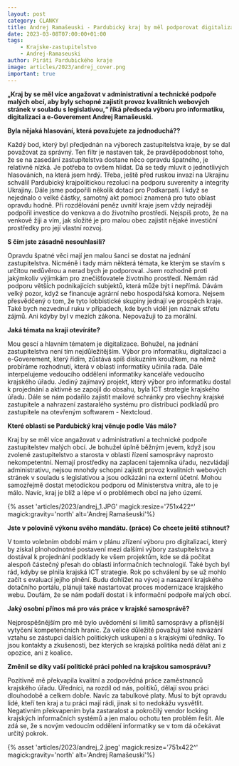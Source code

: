 ```yaml
---
layout: post
category: CLANKY
title: Andrej Ramašeuski - Pardubický kraj by měl podporovat digitalizaci ve městech a obcích?
date: 2023-03-08T07:00:00+01:00
tags: 
    - Krajske-zastupitelstvo
    - Andrej-Ramaseuski
author: Piráti Pardubického kraje
image: articles/2023/andrej_cover.png
important: true
---
```


**„Kraj by se měl více angažovat v administrativní a technické podpoře malých obcí, aby byly schopné zajistit provoz kvalitních webových stránek v souladu s legislativou,“ říká předseda výboru pro informatiku, digitalizaci a e-Goverement Andrej Ramašeuski.**

**Byla nějaká hlasování, která považujete za jednoduchá??**

Každý bod, který byl předjednán na výborech zastupitelstva kraje, by se dal považovat za správný. Ten filtr je nastaven tak, že pravděpodobnost toho, že se na zasedání zastupitelstva dostane něco opravdu špatného, je relativně nízká. Je potřeba to ovšem hlídat. Dá se tedy mluvit o jednotlivých hlasováních, na která jsem hrdý. Třeba, ještě před ruskou invazí na Ukrajinu schválil Pardubický krajpolitickou rezoluci na podporu suverenity a integrity Ukrajiny. Dále jsme podpořili několik dotací pro Podkarpatí. I když se nejednalo o velké částky, samotný akt pomoci znamená pro tuto oblast opravdu hodně. Při rozdělování peněz uvnitř kraje jsem vždy nejraději podpořil investice do venkova a do životního prostředí. Nejspíš proto, že na venkově žiji a vím, jak složité je pro malou obec zajistit nějaké investiční prostředky pro její vlastní rozvoj.

**S čím jste zásadně nesouhlasili?**

Opravdu špatné věci mají jen malou šanci se dostat na jednání zastupitelstva. Nicméně i tady mám některá témata, ke kterým se stavím s určitou nedůvěrou a nerad bych je podporoval. Jsem rozhodně proti jakýmkoliv výjimkám pro znečišťovatele životního prostředí. Nemám rád podporu větších podnikajících subjektů, která může být i nepřímá. Dávám velký pozor, když se financuje agrární nebo hospodářská komora. Nejsem přesvědčený o tom, že tyto lobbistické skupiny jednají ve prospěch kraje. Také bych nezvednul ruku v případech, kde bych viděl jen náznak střetu zájmů. Ani kdyby byl v mezích zákona. Nepovažuji to za morální.

**Jaká témata na kraji otevíráte?**

Mou gescí a hlavním tématem je digitalizace. Bohužel, na jednání zastupitelstva není tím nejdůležitějším. Výbor pro informatiku, digitalizaci a e-Goverement, který řídím, zůstává spíš diskuzním kroužkem, na němž probíráme rozhodnutí, která v oblasti informatiky učinila rada. Dále interpelujeme vedoucího oddělení informatiky kanceláře vedoucího krajského úřadu. Jediný zajímavý projekt, který výbor pro informatiku dostal k projednání a aktivně se zapojil do obsahu, byla ICT strategie krajského úřadu. Dále se nám podařilo zajistit mailové schránky pro všechny krajské zastupitele a nahrazení zastaralého systému pro distribuci podkladů pro zastupitele na otevřeným softwarem - Nextcloud.

**Které oblasti se Pardubický kraj věnuje podle Vás málo?**

Kraj by se měl více angažovat v administrativní a technické podpoře zastupitelstev malých obcí. Je bohužel úplně běžným jevem, když jsou zvolené zastupitelstvo a starosta v oblasti řízení samosprávy naprosto nekompetentní. Nemají prostředky na zaplacení tajemníka úřadu, nezvládají administrativu, nejsou mnohdy schopni zajistit provoz kvalitních webových stránek v souladu s legislativou a jsou odkázáni na externí účetní. Mohou samozřejmě dostat metodickou podporu od Ministerstva vnitra, ale to je málo. Navíc, kraj je blíž a lépe ví o problémech obcí na jeho území.

  {% asset 'articles/2023/andrej_1.JPG' magick:resize='751x422^' magick:gravity='north' alt='Andrej Ramašeuski'%}


**Jste v polovině výkonu svého mandátu. (práce) Co chcete ještě stihnout?**

V tomto volebním období mám v plánu zřízení výboru pro digitalizaci, který by získal plnohodnotné postavení mezi dalšími výbory zastupitelstva a dostával k projednání podklady ke všem projektům, kde se dá počítat alespoň částečný přesah do oblasti informačních technologií. Také bych byl rád, kdyby se plnila krajská ICT strategie. Rok po schválení by se už mohlo začít s evaluací jejího plnění. Budu dohlížet na vývoj a nasazení krajského dotačního portálu, plánuji také nastartovat proces modernizace krajského webu. Doufám, že se nám podaří dostat i k informační podpoře malých obcí.

**Jaký osobní přínos má pro vás práce v krajské samosprávě?**

Nejprospěšnějším pro mě bylo uvědomění si limitů samosprávy a přísnější vytyčení kompetenčních hranic. Za velice důležité považuji také navázání vztahu se zástupci dalších politických uskupení a s krajskými úředníky. To jsou kontakty a zkušenosti, bez kterých se krajská politika nedá dělat ani z opozice, ani z koalice.

**Změnil se díky vaší politické práci pohled na krajskou samosprávu?**

Pozitivně mě překvapila kvalitní a zodpovědná práce zaměstnanců krajského úřadu. Úředníci, na rozdíl od nás, politiků, dělají svou práci dlouhodobě a celkem dobře. Navíc za tabulkové platy. Musí to být opravdu lidé, kteří ten kraj a tu práci mají rádi, jinak si to nedokážu vysvětlit. Negativním překvapením byla zastaralost a pokročilý vendor locking krajských informačních systémů a jen malou ochotu ten problém řešit. Ale zdá se, že s novým vedoucím oddělení informatiky se v tom dá očekávat určitý pokrok.


  {% asset 'articles/2023/andrej_2.jpeg' magick:resize='751x422^' magick:gravity='north' alt='Andrej Ramašeuski'%}
